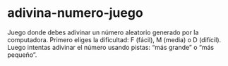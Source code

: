 # adivina-numero-juego
Juego donde debes adivinar un número aleatorio generado por la computadora. Primero eliges la dificultad: F (fácil), M (media) o D (difícil). Luego intentas adivinar el número usando pistas: “más grande” o “más pequeño”.

